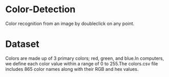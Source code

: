 # Color-Detection
Color recognition from an image by doubleclick on any point.

# Dataset

Colors are made up of 3 primary colors; red, green, and blue.In computers, we define each color value within a range of 0 to 255.The colors.csv file includes 865 color names along with their RGB and hex values.
